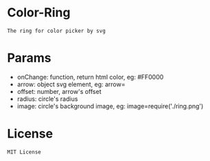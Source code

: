 # Color-Ring
    The ring for color picker by svg
# Params
* onChange: function, return html color, eg: #FF0000
* arrow: object svg element, eg: arrow=<polygon points="25 50 0 0 50 0 25 50"/>
* offset: number, arrow's offset
* radius: circle's radius
* image: circle's background image, eg: image=require('./ring.png')
     
    
# License
    MIT License